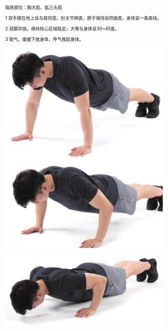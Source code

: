 锻炼部位：胸大肌、肱三头肌

1 双手撑在地上且与肩同宽，肘关节伸直，脖子保持自然曲度，身体呈一条直线。

2 双脚并拢，保持核心区域稳定，大臂与身体呈30~45度。

3 吸气，缓缓下放身体，呼气推起身体。

![](Pasted%20image%2020230625210741.png)
![](Pasted%20image%2020230625210826.png)

![](Pasted%20image%2020230625210846.png)